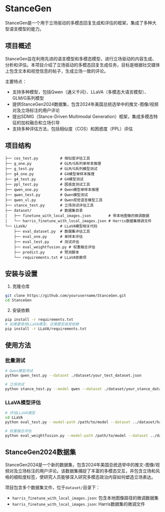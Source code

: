 # StanceGen

StanceGen是一个用于立场驱动的多模态回复生成和评估的框架，集成了多种大型语言模型的能力。

## 项目概述

StanceGen旨在利用先进的语言模型和多模态模型，进行立场驱动的内容生成、分析和评估。本项目介绍了立场驱动的多模态回复生成任务，目标是根据社交媒体上包含文本和视觉信息的帖子，生成立场一致的评论。

主要特点：
- 支持多种模型，包括Qwen（通义千问）、LLaVA（多模态大语言模型）、GLM/G系列模型
- 提供StanceGen2024数据集，包含2024年美国总统选举中的推文-图像/视频对及立场标注的用户评论
- 提出SDMG（Stance-Driven Multimodal Generation）框架，集成多模态特征的加权融合和立场引导
- 支持多种评估方法，包括相似度（COS）和困惑度（PPL）评估

## 项目结构


```
├── cos_test.py          # 相似度评估工具 
├── g_one.py             # GLM/G系列单样本推理
├── g_test.py            # GLM/G系列模型测试
├── g4_one.py            # G4模型单样本推理
├── g4_test.py           # G4模型测试
├── ppl_test.py          # 困惑度测试工具
├── qwen_one.py          # Qwen模型单样本推理
├── qwen_test.py         # Qwen模型测试
├── qwen_vl.py           # Qwen视觉语言模型工具
├── stance_test.py       # 立场测试评估工具
├── dataset/             # 数据集目录
│   ├── finetune_with_local_images.json        # 带本地图像的微调数据
│   └── harris_finetune_with_local_images.json # Harris数据集微调文件
└── LLaVA/               # LLaVA模型相关代码
    ├── eval_dataset.py  # 数据集评估工具
    ├── eval_one.py      # 单样本评估
    ├── eval_test.py     # 测试评估
    ├── eval_weightfusion.py # 权重融合评估
    ├── predict.py       # 预测脚本
    └── requirements.txt # LLaVA依赖项
```

## 安装与设置

1. 克隆仓库
```bash
git clone https://github.com/yourusername/StanceGen.git
cd StanceGen
```

2. 安装依赖
```bash
pip install -r requirements.txt
# 如果要使用LLaVA模型，还需要安装其依赖
pip install -r LLaVA/requirements.txt
```

## 使用方法

### 批量测试

```bash
# Qwen模型测试
python qwen_test.py --dataset ./dataset/your_test_dataset.json

# 立场测试
python stance_test.py --model qwen --dataset ./dataset/your_stance_dataset.json
```

### LLaVA模型评估

```bash
# 评估LLaVA模型
cd LLaVA
python eval_test.py --model-path /path/to/model --dataset ../dataset/harris_finetune_with_local_images.json

# 权重融合评估
python eval_weightfusion.py --model-path /path/to/model --dataset ../dataset/your_dataset.json
```


## StanceGen2024数据集

StanceGen2024是一个新的数据集，包含2024年美国总统选举中的推文-图像/视频对及立场标注的用户评论。该数据集捕捉了丰富的多模态交互，并包含立场和风格的细粒度标签，使研究人员能够深入研究多模态政治内容如何塑造立场表达。

项目包含多个数据集文件，位于`dataset/`目录下：
- `harris_finetune_with_local_images.json`: 包含本地图像路径的微调数据集
- `harris_finetune_with_local_images.json`: Harris数据集的微调文件

